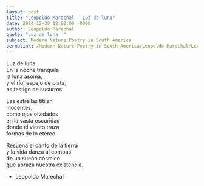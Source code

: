 ```yaml
---
layout: post
title: "Leopoldo Marechal - Luz de luna"
date: 2024-12-30 12:00:00 -0000
author: Leopoldo Marechal
quote: "Luz de luna  "
subject: Modern Nature Poetry in South America
permalink: /Modern Nature Poetry in South America/Leopoldo Marechal/Leopoldo Marechal - Luz de luna
---
```


Luz de luna  
En la noche tranquila  
la luna asoma,  
y el río, espejo de plata,  
es testigo de susurros.

Las estrellas titilan  
inocentes,  
como ojos olvidados  
en la vasta oscuridad  
donde el viento traza  
formas de lo etéreo.

Resuena el canto de la tierra  
y la vida danza al compás  
de un sueño cósmico  
que abraza nuestra existencia.

- Leopoldo Marechal
